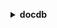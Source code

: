 **<details ><summary style="color:none;">docdb</summary><blockquote>**

- **<details><summary style="color:none;"><b><u>add-source-identifier-to-subscription</b></u></summary><blockquote>**

  * **<p style="color:none;">--subscription-name</p>**
  * **<p style="color:none;">--source-identifier</p>**
  * **<p style="color:none;">--cli-input-json</p>**
  * **<p style="color:none;">--cli-input-yaml</p>**
  * **<p style="color:none;">--generate-cli-skeleton</p>**

  </br>

  <p style="color:red;">Description</p>

  </br>

  ## **Examples**

  ```bash

  ```
  ```json

  ```

  </br>

- **<details><summary style="color:none;"><b><u>add-tags-to-resource</b></u></summary><blockquote>**

  * **<p style="color:none;">--resource-name</p>**
  * **<p style="color:none;">--tags</p>**
  * **<p style="color:none;">--cli-input-json</p>**
  * **<p style="color:none;">--cli-input-yaml</p>**
  * **<p style="color:none;">--generate-cli-skeleton</p>**

  </br>

  <p style="color:red;">Description</p>

  </br>

  ## **Examples**

  ```bash

  ```
  ```json

  ```

  </br>

- **<details><summary style="color:none;"><b><u>apply-pending-maintenance-action</b></u></summary><blockquote>**

  * **<p style="color:none;">--resource-identifier</p>**
  * **<p style="color:none;">--apply-action</p>**
  * **<p style="color:none;">--opt-in-type</p>**
  * **<p style="color:none;">--cli-input-json</p>**
  * **<p style="color:none;">--cli-input-yaml</p>**
  * **<p style="color:none;">--generate-cli-skeleton</p>**

  </br>

  <p style="color:red;">Description</p>

  </br>

  ## **Examples**

  ```bash

  ```
  ```json

  ```

  </br>

- **<details><summary style="color:none;"><b><u>copy-db-cluster-parameter-group</b></u></summary><blockquote>**

  * **<p style="color:none;">--source-db-cluster-parameter-group-identifier</p>**
  * **<p style="color:none;">--target-db-cluster-parameter-group-identifier</p>**
  * **<p style="color:none;">--target-db-cluster-parameter-group-description</p>**
  * **<p style="color:none;">--tags</p>**
  * **<p style="color:none;">--cli-input-json</p>**
  * **<p style="color:none;">--cli-input-yaml</p>**
  * **<p style="color:none;">--generate-cli-skeleton</p>**

  </br>

  <p style="color:red;">Description</p>

  </br>

  ## **Examples**

  ```bash

  ```
  ```json

  ```

  </br>

- **<details><summary style="color:none;"><b><u>copy-db-cluster-snapshot</b></u></summary><blockquote>**

  * **<p style="color:none;">--source-db-cluster-snapshot-identifier</p>**
  * **<p style="color:none;">--target-db-cluster-snapshot-identifier</p>**
  * **<p style="color:none;">--kms-key-id</p>**
  * **<p style="color:none;">--pre-signed-url</p>**
  * **<p style="color:none;">--copy-tags</p>**
  * **<p style="color:none;">--no-copy-tags</p>**
  * **<p style="color:none;">--tags</p>**
  * **<p style="color:none;">--source-region</p>**
  * **<p style="color:none;">--cli-input-json</p>**
  * **<p style="color:none;">--cli-input-yaml</p>**
  * **<p style="color:none;">--generate-cli-skeleton</p>**

  </br>

  <p style="color:red;">Description</p>

  </br>

  ## **Examples**

  ```bash

  ```
  ```json

  ```

  </br>

- **<details><summary style="color:none;"><b><u>create-db-cluster</b></u></summary><blockquote>**

  * **<p style="color:none;">--availability-zones</p>**
  * **<p style="color:none;">--backup-retention-period</p>**
  * **<p style="color:none;">--db-cluster-identifier</p>**
  * **<p style="color:none;">--db-cluster-parameter-group-name</p>**
  * **<p style="color:none;">--vpc-security-group-ids</p>**
  * **<p style="color:none;">--db-subnet-group-name</p>**
  * **<p style="color:none;">--engine</p>**
  * **<p style="color:none;">--engine-version</p>**
  * **<p style="color:none;">--port</p>**
  * **<p style="color:none;">--master-username</p>**
  * **<p style="color:none;">--master-user-password</p>**
  * **<p style="color:none;">--preferred-backup-window</p>**
  * **<p style="color:none;">--preferred-maintenance-window</p>**
  * **<p style="color:none;">--tags</p>**
  * **<p style="color:none;">--storage-encrypted</p>**
  * **<p style="color:none;">--no-storage-encrypted</p>**
  * **<p style="color:none;">--kms-key-id</p>**
  * **<p style="color:none;">--pre-signed-url</p>**
  * **<p style="color:none;">--enable-cloudwatch-logs-exports</p>**
  * **<p style="color:none;">--deletion-protection</p>**
  * **<p style="color:none;">--no-deletion-protection</p>**
  * **<p style="color:none;">--global-cluster-identifier</p>**
  * **<p style="color:none;">--source-region</p>**
  * **<p style="color:none;">--cli-input-json</p>**
  * **<p style="color:none;">--cli-input-yaml</p>**
  * **<p style="color:none;">--generate-cli-skeleton</p>**

  </br>

  <p style="color:red;">Description</p>

  </br>

  ## **Examples**

  ```bash

  ```
  ```json

  ```

  </br>

- **<details><summary style="color:none;"><b><u>create-db-cluster-parameter-group</b></u></summary><blockquote>**

  * **<p style="color:none;">--db-cluster-parameter-group-name</p>**
  * **<p style="color:none;">--db-parameter-group-family</p>**
  * **<p style="color:none;">--description</p>**
  * **<p style="color:none;">--tags</p>**
  * **<p style="color:none;">--cli-input-json</p>**
  * **<p style="color:none;">--cli-input-yaml</p>**
  * **<p style="color:none;">--generate-cli-skeleton</p>**

  </br>

  <p style="color:red;">Description</p>

  </br>

  ## **Examples**

  ```bash

  ```
  ```json

  ```

  </br>

- **<details><summary style="color:none;"><b><u>create-db-cluster-snapshot</b></u></summary><blockquote>**

  * **<p style="color:none;">--db-cluster-snapshot-identifier</p>**
  * **<p style="color:none;">--db-cluster-identifier</p>**
  * **<p style="color:none;">--tags</p>**
  * **<p style="color:none;">--cli-input-json</p>**
  * **<p style="color:none;">--cli-input-yaml</p>**
  * **<p style="color:none;">--generate-cli-skeleton</p>**

  </br>

  <p style="color:red;">Description</p>

  </br>

  ## **Examples**

  ```bash

  ```
  ```json

  ```

  </br>

- **<details><summary style="color:none;"><b><u>create-db-instance</b></u></summary><blockquote>**

  * **<p style="color:none;">--db-instance-identifier</p>**
  * **<p style="color:none;">--db-instance-class</p>**
  * **<p style="color:none;">--engine</p>**
  * **<p style="color:none;">--availability-zone</p>**
  * **<p style="color:none;">--preferred-maintenance-window</p>**
  * **<p style="color:none;">--auto-minor-version-upgrade</p>**
  * **<p style="color:none;">--no-auto-minor-version-upgrade</p>**
  * **<p style="color:none;">--tags</p>**
  * **<p style="color:none;">--db-cluster-identifier</p>**
  * **<p style="color:none;">--promotion-tier</p>**
  * **<p style="color:none;">--cli-input-json</p>**
  * **<p style="color:none;">--cli-input-yaml</p>**
  * **<p style="color:none;">--generate-cli-skeleton</p>**

  </br>

  <p style="color:red;">Description</p>

  </br>

  ## **Examples**

  ```bash

  ```
  ```json

  ```

  </br>

- **<details><summary style="color:none;"><b><u>create-db-subnet-group</b></u></summary><blockquote>**

  * **<p style="color:none;">--db-subnet-group-name</p>**
  * **<p style="color:none;">--db-subnet-group-description</p>**
  * **<p style="color:none;">--subnet-ids</p>**
  * **<p style="color:none;">--tags</p>**
  * **<p style="color:none;">--cli-input-json</p>**
  * **<p style="color:none;">--cli-input-yaml</p>**
  * **<p style="color:none;">--generate-cli-skeleton</p>**

  </br>

  <p style="color:red;">Description</p>

  </br>

  ## **Examples**

  ```bash

  ```
  ```json

  ```

  </br>

- **<details><summary style="color:none;"><b><u>create-event-subscription</b></u></summary><blockquote>**

  * **<p style="color:none;">--subscription-name</p>**
  * **<p style="color:none;">--sns-topic-arn</p>**
  * **<p style="color:none;">--source-type</p>**
  * **<p style="color:none;">--event-categories</p>**
  * **<p style="color:none;">--source-ids</p>**
  * **<p style="color:none;">--enabled</p>**
  * **<p style="color:none;">--no-enabled</p>**
  * **<p style="color:none;">--tags</p>**
  * **<p style="color:none;">--cli-input-json</p>**
  * **<p style="color:none;">--cli-input-yaml</p>**
  * **<p style="color:none;">--generate-cli-skeleton</p>**

  </br>

  <p style="color:red;">Description</p>

  </br>

  ## **Examples**

  ```bash

  ```
  ```json

  ```

  </br>

- **<details><summary style="color:none;"><b><u>create-global-cluster</b></u></summary><blockquote>**

  * **<p style="color:none;">--global-cluster-identifier</p>**
  * **<p style="color:none;">--source-db-cluster-identifier</p>**
  * **<p style="color:none;">--engine</p>**
  * **<p style="color:none;">--engine-version</p>**
  * **<p style="color:none;">--deletion-protection</p>**
  * **<p style="color:none;">--no-deletion-protection</p>**
  * **<p style="color:none;">--database-name</p>**
  * **<p style="color:none;">--storage-encrypted</p>**
  * **<p style="color:none;">--no-storage-encrypted</p>**
  * **<p style="color:none;">--cli-input-json</p>**
  * **<p style="color:none;">--cli-input-yaml</p>**
  * **<p style="color:none;">--generate-cli-skeleton</p>**

  </br>

  <p style="color:red;">Description</p>

  </br>

  ## **Examples**

  ```bash

  ```
  ```json

  ```

  </br>

- **<details><summary style="color:none;"><b><u>delete-db-cluster</b></u></summary><blockquote>**

  * **<p style="color:none;">--db-cluster-identifier</p>**
  * **<p style="color:none;">--skip-final-snapshot</p>**
  * **<p style="color:none;">--no-skip-final-snapshot</p>**
  * **<p style="color:none;">--final-db-snapshot-identifier</p>**
  * **<p style="color:none;">--cli-input-json</p>**
  * **<p style="color:none;">--cli-input-yaml</p>**
  * **<p style="color:none;">--generate-cli-skeleton</p>**

  </br>

  <p style="color:red;">Description</p>

  </br>

  ## **Examples**

  ```bash

  ```
  ```json

  ```

  </br>

- **<details><summary style="color:none;"><b><u>delete-db-cluster-parameter-group</b></u></summary><blockquote>**

  * **<p style="color:none;">--db-cluster-parameter-group-name</p>**
  * **<p style="color:none;">--cli-input-json</p>**
  * **<p style="color:none;">--cli-input-yaml</p>**
  * **<p style="color:none;">--generate-cli-skeleton</p>**

  </br>

  <p style="color:red;">Description</p>

  </br>

  ## **Examples**

  ```bash

  ```
  ```json

  ```

  </br>

- **<details><summary style="color:none;"><b><u>delete-db-cluster-snapshot</b></u></summary><blockquote>**

  * **<p style="color:none;">--db-cluster-snapshot-identifier</p>**
  * **<p style="color:none;">--cli-input-json</p>**
  * **<p style="color:none;">--cli-input-yaml</p>**
  * **<p style="color:none;">--generate-cli-skeleton</p>**

  </br>

  <p style="color:red;">Description</p>

  </br>

  ## **Examples**

  ```bash

  ```
  ```json

  ```

  </br>

- **<details><summary style="color:none;"><b><u>delete-db-instance</b></u></summary><blockquote>**

  * **<p style="color:none;">--db-instance-identifier</p>**
  * **<p style="color:none;">--cli-input-json</p>**
  * **<p style="color:none;">--cli-input-yaml</p>**
  * **<p style="color:none;">--generate-cli-skeleton</p>**

  </br>

  <p style="color:red;">Description</p>

  </br>

  ## **Examples**

  ```bash

  ```
  ```json

  ```

  </br>

- **<details><summary style="color:none;"><b><u>delete-db-subnet-group</b></u></summary><blockquote>**

  * **<p style="color:none;">--db-subnet-group-name</p>**
  * **<p style="color:none;">--cli-input-json</p>**
  * **<p style="color:none;">--cli-input-yaml</p>**
  * **<p style="color:none;">--generate-cli-skeleton</p>**

  </br>

  <p style="color:red;">Description</p>

  </br>

  ## **Examples**

  ```bash

  ```
  ```json

  ```

  </br>

- **<details><summary style="color:none;"><b><u>delete-event-subscription</b></u></summary><blockquote>**

  * **<p style="color:none;">--subscription-name</p>**
  * **<p style="color:none;">--cli-input-json</p>**
  * **<p style="color:none;">--cli-input-yaml</p>**
  * **<p style="color:none;">--generate-cli-skeleton</p>**

  </br>

  <p style="color:red;">Description</p>

  </br>

  ## **Examples**

  ```bash

  ```
  ```json

  ```

  </br>

- **<details><summary style="color:none;"><b><u>delete-global-cluster</b></u></summary><blockquote>**

  * **<p style="color:none;">--global-cluster-identifier</p>**
  * **<p style="color:none;">--cli-input-json</p>**
  * **<p style="color:none;">--cli-input-yaml</p>**
  * **<p style="color:none;">--generate-cli-skeleton</p>**

  </br>

  <p style="color:red;">Description</p>

  </br>

  ## **Examples**

  ```bash

  ```
  ```json

  ```

  </br>

- **<details><summary style="color:none;"><b><u>describe-certificates</b></u></summary><blockquote>**

  * **<p style="color:none;">--certificate-identifier</p>**
  * **<p style="color:none;">--filters</p>**
  * **<p style="color:none;">--cli-input-json</p>**
  * **<p style="color:none;">--cli-input-yaml</p>**
  * **<p style="color:none;">--starting-token</p>**
  * **<p style="color:none;">--page-size</p>**
  * **<p style="color:none;">--max-items</p>**
  * **<p style="color:none;">--generate-cli-skeleton</p>**

  </br>

  <p style="color:red;">Description</p>

  </br>

  ## **Examples**

  ```bash

  ```
  ```json

  ```

  </br>

- **<details><summary style="color:none;"><b><u>describe-db-cluster-parameter-groups</b></u></summary><blockquote>**

  * **<p style="color:none;">--db-cluster-parameter-group-name</p>**
  * **<p style="color:none;">--filters</p>**
  * **<p style="color:none;">--cli-input-json</p>**
  * **<p style="color:none;">--cli-input-yaml</p>**
  * **<p style="color:none;">--starting-token</p>**
  * **<p style="color:none;">--page-size</p>**
  * **<p style="color:none;">--max-items</p>**
  * **<p style="color:none;">--generate-cli-skeleton</p>**

  </br>

  <p style="color:red;">Description</p>

  </br>

  ## **Examples**

  ```bash

  ```
  ```json

  ```

  </br>

- **<details><summary style="color:none;"><b><u>describe-db-cluster-parameters</b></u></summary><blockquote>**

  * **<p style="color:none;">--db-cluster-parameter-group-name</p>**
  * **<p style="color:none;">--source</p>**
  * **<p style="color:none;">--filters</p>**
  * **<p style="color:none;">--cli-input-json</p>**
  * **<p style="color:none;">--cli-input-yaml</p>**
  * **<p style="color:none;">--starting-token</p>**
  * **<p style="color:none;">--page-size</p>**
  * **<p style="color:none;">--max-items</p>**
  * **<p style="color:none;">--generate-cli-skeleton</p>**

  </br>

  <p style="color:red;">Description</p>

  </br>

  ## **Examples**

  ```bash

  ```
  ```json

  ```

  </br>

- **<details><summary style="color:none;"><b><u>describe-db-clusters</b></u></summary><blockquote>**

  * **<p style="color:none;">--db-cluster-identifier</p>**
  * **<p style="color:none;">--filters</p>**
  * **<p style="color:none;">--cli-input-json</p>**
  * **<p style="color:none;">--cli-input-yaml</p>**
  * **<p style="color:none;">--starting-token</p>**
  * **<p style="color:none;">--page-size</p>**
  * **<p style="color:none;">--max-items</p>**
  * **<p style="color:none;">--generate-cli-skeleton</p>**

  </br>

  <p style="color:red;">Description</p>

  </br>

  ## **Examples**

  ```bash

  ```
  ```json

  ```

  </br>

- **<details><summary style="color:none;"><b><u>describe-db-cluster-snapshot-attributes</b></u></summary><blockquote>**

  * **<p style="color:none;">--db-cluster-snapshot-identifier</p>**
  * **<p style="color:none;">--cli-input-json</p>**
  * **<p style="color:none;">--cli-input-yaml</p>**
  * **<p style="color:none;">--generate-cli-skeleton</p>**

  </br>

  <p style="color:red;">Description</p>

  </br>

  ## **Examples**

  ```bash

  ```
  ```json

  ```

  </br>

- **<details><summary style="color:none;"><b><u>describe-db-cluster-snapshots</b></u></summary><blockquote>**

  * **<p style="color:none;">--db-cluster-identifier</p>**
  * **<p style="color:none;">--db-cluster-snapshot-identifier</p>**
  * **<p style="color:none;">--snapshot-type</p>**
  * **<p style="color:none;">--filters</p>**
  * **<p style="color:none;">--include-shared</p>**
  * **<p style="color:none;">--no-include-shared</p>**
  * **<p style="color:none;">--include-public</p>**
  * **<p style="color:none;">--no-include-public</p>**
  * **<p style="color:none;">--cli-input-json</p>**
  * **<p style="color:none;">--cli-input-yaml</p>**
  * **<p style="color:none;">--starting-token</p>**
  * **<p style="color:none;">--page-size</p>**
  * **<p style="color:none;">--max-items</p>**
  * **<p style="color:none;">--generate-cli-skeleton</p>**

  </br>

  <p style="color:red;">Description</p>

  </br>

  ## **Examples**

  ```bash

  ```
  ```json

  ```

  </br>

- **<details><summary style="color:none;"><b><u>describe-db-engine-versions</b></u></summary><blockquote>**

  * **<p style="color:none;">--engine</p>**
  * **<p style="color:none;">--engine-version</p>**
  * **<p style="color:none;">--db-parameter-group-family</p>**
  * **<p style="color:none;">--filters</p>**
  * **<p style="color:none;">--default-only</p>**
  * **<p style="color:none;">--no-default-only</p>**
  * **<p style="color:none;">--list-supported-character-sets</p>**
  * **<p style="color:none;">--no-list-supported-character-sets</p>**
  * **<p style="color:none;">--list-supported-timezones</p>**
  * **<p style="color:none;">--no-list-supported-timezones</p>**
  * **<p style="color:none;">--cli-input-json</p>**
  * **<p style="color:none;">--cli-input-yaml</p>**
  * **<p style="color:none;">--starting-token</p>**
  * **<p style="color:none;">--page-size</p>**
  * **<p style="color:none;">--max-items</p>**
  * **<p style="color:none;">--generate-cli-skeleton</p>**

  </br>

  <p style="color:red;">Description</p>

  </br>

  ## **Examples**

  ```bash

  ```
  ```json

  ```

  </br>

- **<details><summary style="color:none;"><b><u>describe-db-instances</b></u></summary><blockquote>**

  * **<p style="color:none;">--db-instance-identifier</p>**
  * **<p style="color:none;">--filters</p>**
  * **<p style="color:none;">--cli-input-json</p>**
  * **<p style="color:none;">--cli-input-yaml</p>**
  * **<p style="color:none;">--starting-token</p>**
  * **<p style="color:none;">--page-size</p>**
  * **<p style="color:none;">--max-items</p>**
  * **<p style="color:none;">--generate-cli-skeleton</p>**

  </br>

  <p style="color:red;">Description</p>

  </br>

  ## **Examples**

  ```bash

  ```
  ```json

  ```

  </br>

- **<details><summary style="color:none;"><b><u>describe-db-subnet-groups</b></u></summary><blockquote>**

  * **<p style="color:none;">--db-subnet-group-name</p>**
  * **<p style="color:none;">--filters</p>**
  * **<p style="color:none;">--cli-input-json</p>**
  * **<p style="color:none;">--cli-input-yaml</p>**
  * **<p style="color:none;">--starting-token</p>**
  * **<p style="color:none;">--page-size</p>**
  * **<p style="color:none;">--max-items</p>**
  * **<p style="color:none;">--generate-cli-skeleton</p>**

  </br>

  <p style="color:red;">Description</p>

  </br>

  ## **Examples**

  ```bash

  ```
  ```json

  ```

  </br>

- **<details><summary style="color:none;"><b><u>describe-engine-default-cluster-parameters</b></u></summary><blockquote>**

  * **<p style="color:none;">--db-parameter-group-family</p>**
  * **<p style="color:none;">--filters</p>**
  * **<p style="color:none;">--max-records</p>**
  * **<p style="color:none;">--marker</p>**
  * **<p style="color:none;">--cli-input-json</p>**
  * **<p style="color:none;">--cli-input-yaml</p>**
  * **<p style="color:none;">--generate-cli-skeleton</p>**

  </br>

  <p style="color:red;">Description</p>

  </br>

  ## **Examples**

  ```bash

  ```
  ```json

  ```

  </br>

- **<details><summary style="color:none;"><b><u>describe-event-categories</b></u></summary><blockquote>**

  * **<p style="color:none;">--source-type</p>**
  * **<p style="color:none;">--filters</p>**
  * **<p style="color:none;">--cli-input-json</p>**
  * **<p style="color:none;">--cli-input-yaml</p>**
  * **<p style="color:none;">--generate-cli-skeleton</p>**

  </br>

  <p style="color:red;">Description</p>

  </br>

  ## **Examples**

  ```bash

  ```
  ```json

  ```

  </br>

- **<details><summary style="color:none;"><b><u>describe-events</b></u></summary><blockquote>**

  * **<p style="color:none;">--source-identifier</p>**
  * **<p style="color:none;">--source-type</p>**
  * **<p style="color:none;">--start-time</p>**
  * **<p style="color:none;">--end-time</p>**
  * **<p style="color:none;">--duration</p>**
  * **<p style="color:none;">--event-categories</p>**
  * **<p style="color:none;">--filters</p>**
  * **<p style="color:none;">--cli-input-json</p>**
  * **<p style="color:none;">--cli-input-yaml</p>**
  * **<p style="color:none;">--starting-token</p>**
  * **<p style="color:none;">--page-size</p>**
  * **<p style="color:none;">--max-items</p>**
  * **<p style="color:none;">--generate-cli-skeleton</p>**

  </br>

  <p style="color:red;">Description</p>

  </br>

  ## **Examples**

  ```bash

  ```
  ```json

  ```

  </br>

- **<details><summary style="color:none;"><b><u>describe-event-subscriptions</b></u></summary><blockquote>**

  * **<p style="color:none;">--subscription-name</p>**
  * **<p style="color:none;">--filters</p>**
  * **<p style="color:none;">--cli-input-json</p>**
  * **<p style="color:none;">--cli-input-yaml</p>**
  * **<p style="color:none;">--starting-token</p>**
  * **<p style="color:none;">--page-size</p>**
  * **<p style="color:none;">--max-items</p>**
  * **<p style="color:none;">--generate-cli-skeleton</p>**

  </br>

  <p style="color:red;">Description</p>

  </br>

  ## **Examples**

  ```bash

  ```
  ```json

  ```

  </br>

- **<details><summary style="color:none;"><b><u>describe-global-clusters</b></u></summary><blockquote>**

  * **<p style="color:none;">--global-cluster-identifier</p>**
  * **<p style="color:none;">--filters</p>**
  * **<p style="color:none;">--cli-input-json</p>**
  * **<p style="color:none;">--cli-input-yaml</p>**
  * **<p style="color:none;">--starting-token</p>**
  * **<p style="color:none;">--page-size</p>**
  * **<p style="color:none;">--max-items</p>**
  * **<p style="color:none;">--generate-cli-skeleton</p>**

  </br>

  <p style="color:red;">Description</p>

  </br>

  ## **Examples**

  ```bash

  ```
  ```json

  ```

  </br>

- **<details><summary style="color:none;"><b><u>describe-orderable-db-instance-options</b></u></summary><blockquote>**

  * **<p style="color:none;">--engine</p>**
  * **<p style="color:none;">--engine-version</p>**
  * **<p style="color:none;">--db-instance-class</p>**
  * **<p style="color:none;">--license-model</p>**
  * **<p style="color:none;">--vpc</p>**
  * **<p style="color:none;">--no-vpc</p>**
  * **<p style="color:none;">--filters</p>**
  * **<p style="color:none;">--cli-input-json</p>**
  * **<p style="color:none;">--cli-input-yaml</p>**
  * **<p style="color:none;">--starting-token</p>**
  * **<p style="color:none;">--page-size</p>**
  * **<p style="color:none;">--max-items</p>**
  * **<p style="color:none;">--generate-cli-skeleton</p>**

  </br>

  <p style="color:red;">Description</p>

  </br>

  ## **Examples**

  ```bash

  ```
  ```json

  ```

  </br>

- **<details><summary style="color:none;"><b><u>describe-pending-maintenance-actions</b></u></summary><blockquote>**

  * **<p style="color:none;">--resource-identifier</p>**
  * **<p style="color:none;">--filters</p>**
  * **<p style="color:none;">--cli-input-json</p>**
  * **<p style="color:none;">--cli-input-yaml</p>**
  * **<p style="color:none;">--starting-token</p>**
  * **<p style="color:none;">--page-size</p>**
  * **<p style="color:none;">--max-items</p>**
  * **<p style="color:none;">--generate-cli-skeleton</p>**

  </br>

  <p style="color:red;">Description</p>

  </br>

  ## **Examples**

  ```bash

  ```
  ```json

  ```

  </br>

- **<details><summary style="color:none;"><b><u>failover-db-cluster</b></u></summary><blockquote>**

  * **<p style="color:none;">--db-cluster-identifier</p>**
  * **<p style="color:none;">--target-db-instance-identifier</p>**
  * **<p style="color:none;">--cli-input-json</p>**
  * **<p style="color:none;">--cli-input-yaml</p>**
  * **<p style="color:none;">--generate-cli-skeleton</p>**

  </br>

  <p style="color:red;">Description</p>

  </br>

  ## **Examples**

  ```bash

  ```
  ```json

  ```

  </br>

- **<details><summary style="color:none;"><b><u>help</b></u></summary><blockquote>**

  * **<p style="color:none;"></p>**

  </br>

  <p style="color:red;">Description</p>

  </br>

  ## **Examples**

  ```bash

  ```
  ```json

  ```

  </br>

- **<details><summary style="color:none;"><b><u>list-tags-for-resource</b></u></summary><blockquote>**

  * **<p style="color:none;">--resource-name</p>**
  * **<p style="color:none;">--filters</p>**
  * **<p style="color:none;">--cli-input-json</p>**
  * **<p style="color:none;">--cli-input-yaml</p>**
  * **<p style="color:none;">--generate-cli-skeleton</p>**

  </br>

  <p style="color:red;">Description</p>

  </br>

  ## **Examples**

  ```bash

  ```
  ```json

  ```

  </br>

- **<details><summary style="color:none;"><b><u>modify-db-cluster</b></u></summary><blockquote>**

  * **<p style="color:none;">--db-cluster-identifier</p>**
  * **<p style="color:none;">--new-db-cluster-identifier</p>**
  * **<p style="color:none;">--apply-immediately</p>**
  * **<p style="color:none;">--no-apply-immediately</p>**
  * **<p style="color:none;">--backup-retention-period</p>**
  * **<p style="color:none;">--db-cluster-parameter-group-name</p>**
  * **<p style="color:none;">--vpc-security-group-ids</p>**
  * **<p style="color:none;">--port</p>**
  * **<p style="color:none;">--master-user-password</p>**
  * **<p style="color:none;">--preferred-backup-window</p>**
  * **<p style="color:none;">--preferred-maintenance-window</p>**
  * **<p style="color:none;">--cloudwatch-logs-export-configuration</p>**
  * **<p style="color:none;">--engine-version</p>**
  * **<p style="color:none;">--deletion-protection</p>**
  * **<p style="color:none;">--no-deletion-protection</p>**
  * **<p style="color:none;">--cli-input-json</p>**
  * **<p style="color:none;">--cli-input-yaml</p>**
  * **<p style="color:none;">--generate-cli-skeleton</p>**

  </br>

  <p style="color:red;">Description</p>

  </br>

  ## **Examples**

  ```bash

  ```
  ```json

  ```

  </br>

- **<details><summary style="color:none;"><b><u>modify-db-cluster-parameter-group</b></u></summary><blockquote>**

  * **<p style="color:none;">--db-cluster-parameter-group-name</p>**
  * **<p style="color:none;">--parameters</p>**
  * **<p style="color:none;">--cli-input-json</p>**
  * **<p style="color:none;">--cli-input-yaml</p>**
  * **<p style="color:none;">--generate-cli-skeleton</p>**

  </br>

  <p style="color:red;">Description</p>

  </br>

  ## **Examples**

  ```bash

  ```
  ```json

  ```

  </br>

- **<details><summary style="color:none;"><b><u>modify-db-cluster-snapshot-attribute</b></u></summary><blockquote>**

  * **<p style="color:none;">--db-cluster-snapshot-identifier</p>**
  * **<p style="color:none;">--attribute-name</p>**
  * **<p style="color:none;">--values-to-add</p>**
  * **<p style="color:none;">--values-to-remove</p>**
  * **<p style="color:none;">--cli-input-json</p>**
  * **<p style="color:none;">--cli-input-yaml</p>**
  * **<p style="color:none;">--generate-cli-skeleton</p>**

  </br>

  <p style="color:red;">Description</p>

  </br>

  ## **Examples**

  ```bash

  ```
  ```json

  ```

  </br>

- **<details><summary style="color:none;"><b><u>modify-db-instance</b></u></summary><blockquote>**

  * **<p style="color:none;">--db-instance-identifier</p>**
  * **<p style="color:none;">--db-instance-class</p>**
  * **<p style="color:none;">--apply-immediately</p>**
  * **<p style="color:none;">--no-apply-immediately</p>**
  * **<p style="color:none;">--preferred-maintenance-window</p>**
  * **<p style="color:none;">--auto-minor-version-upgrade</p>**
  * **<p style="color:none;">--no-auto-minor-version-upgrade</p>**
  * **<p style="color:none;">--new-db-instance-identifier</p>**
  * **<p style="color:none;">--ca-certificate-identifier</p>**
  * **<p style="color:none;">--promotion-tier</p>**
  * **<p style="color:none;">--cli-input-json</p>**
  * **<p style="color:none;">--cli-input-yaml</p>**
  * **<p style="color:none;">--generate-cli-skeleton</p>**

  </br>

  <p style="color:red;">Description</p>

  </br>

  ## **Examples**

  ```bash

  ```
  ```json

  ```

  </br>

- **<details><summary style="color:none;"><b><u>modify-db-subnet-group</b></u></summary><blockquote>**

  * **<p style="color:none;">--db-subnet-group-name</p>**
  * **<p style="color:none;">--db-subnet-group-description</p>**
  * **<p style="color:none;">--subnet-ids</p>**
  * **<p style="color:none;">--cli-input-json</p>**
  * **<p style="color:none;">--cli-input-yaml</p>**
  * **<p style="color:none;">--generate-cli-skeleton</p>**

  </br>

  <p style="color:red;">Description</p>

  </br>

  ## **Examples**

  ```bash

  ```
  ```json

  ```

  </br>

- **<details><summary style="color:none;"><b><u>modify-event-subscription</b></u></summary><blockquote>**

  * **<p style="color:none;">--subscription-name</p>**
  * **<p style="color:none;">--sns-topic-arn</p>**
  * **<p style="color:none;">--source-type</p>**
  * **<p style="color:none;">--event-categories</p>**
  * **<p style="color:none;">--enabled</p>**
  * **<p style="color:none;">--no-enabled</p>**
  * **<p style="color:none;">--cli-input-json</p>**
  * **<p style="color:none;">--cli-input-yaml</p>**
  * **<p style="color:none;">--generate-cli-skeleton</p>**

  </br>

  <p style="color:red;">Description</p>

  </br>

  ## **Examples**

  ```bash

  ```
  ```json

  ```

  </br>

- **<details><summary style="color:none;"><b><u>modify-global-cluster</b></u></summary><blockquote>**

  * **<p style="color:none;">--global-cluster-identifier</p>**
  * **<p style="color:none;">--new-global-cluster-identifier</p>**
  * **<p style="color:none;">--deletion-protection</p>**
  * **<p style="color:none;">--no-deletion-protection</p>**
  * **<p style="color:none;">--cli-input-json</p>**
  * **<p style="color:none;">--cli-input-yaml</p>**
  * **<p style="color:none;">--generate-cli-skeleton</p>**

  </br>

  <p style="color:red;">Description</p>

  </br>

  ## **Examples**

  ```bash

  ```
  ```json

  ```

  </br>

- **<details><summary style="color:none;"><b><u>reboot-db-instance</b></u></summary><blockquote>**

  * **<p style="color:none;">--db-instance-identifier</p>**
  * **<p style="color:none;">--force-failover</p>**
  * **<p style="color:none;">--no-force-failover</p>**
  * **<p style="color:none;">--cli-input-json</p>**
  * **<p style="color:none;">--cli-input-yaml</p>**
  * **<p style="color:none;">--generate-cli-skeleton</p>**

  </br>

  <p style="color:red;">Description</p>

  </br>

  ## **Examples**

  ```bash

  ```
  ```json

  ```

  </br>

- **<details><summary style="color:none;"><b><u>remove-from-global-cluster</b></u></summary><blockquote>**

  * **<p style="color:none;">--global-cluster-identifier</p>**
  * **<p style="color:none;">--db-cluster-identifier</p>**
  * **<p style="color:none;">--cli-input-json</p>**
  * **<p style="color:none;">--cli-input-yaml</p>**
  * **<p style="color:none;">--generate-cli-skeleton</p>**

  </br>

  <p style="color:red;">Description</p>

  </br>

  ## **Examples**

  ```bash

  ```
  ```json

  ```

  </br>

- **<details><summary style="color:none;"><b><u>remove-source-identifier-from-subscription</b></u></summary><blockquote>**

  * **<p style="color:none;">--subscription-name</p>**
  * **<p style="color:none;">--source-identifier</p>**
  * **<p style="color:none;">--cli-input-json</p>**
  * **<p style="color:none;">--cli-input-yaml</p>**
  * **<p style="color:none;">--generate-cli-skeleton</p>**

  </br>

  <p style="color:red;">Description</p>

  </br>

  ## **Examples**

  ```bash

  ```
  ```json

  ```

  </br>

- **<details><summary style="color:none;"><b><u>remove-tags-from-resource</b></u></summary><blockquote>**

  * **<p style="color:none;">--resource-name</p>**
  * **<p style="color:none;">--tag-keys</p>**
  * **<p style="color:none;">--cli-input-json</p>**
  * **<p style="color:none;">--cli-input-yaml</p>**
  * **<p style="color:none;">--generate-cli-skeleton</p>**

  </br>

  <p style="color:red;">Description</p>

  </br>

  ## **Examples**

  ```bash

  ```
  ```json

  ```

  </br>

- **<details><summary style="color:none;"><b><u>reset-db-cluster-parameter-group</b></u></summary><blockquote>**

  * **<p style="color:none;">--db-cluster-parameter-group-name</p>**
  * **<p style="color:none;">--reset-all-parameters</p>**
  * **<p style="color:none;">--no-reset-all-parameters</p>**
  * **<p style="color:none;">--parameters</p>**
  * **<p style="color:none;">--cli-input-json</p>**
  * **<p style="color:none;">--cli-input-yaml</p>**
  * **<p style="color:none;">--generate-cli-skeleton</p>**

  </br>

  <p style="color:red;">Description</p>

  </br>

  ## **Examples**

  ```bash

  ```
  ```json

  ```

  </br>

- **<details><summary style="color:none;"><b><u>restore-db-cluster-from-snapshot</b></u></summary><blockquote>**

  * **<p style="color:none;">--availability-zones</p>**
  * **<p style="color:none;">--db-cluster-identifier</p>**
  * **<p style="color:none;">--snapshot-identifier</p>**
  * **<p style="color:none;">--engine</p>**
  * **<p style="color:none;">--engine-version</p>**
  * **<p style="color:none;">--port</p>**
  * **<p style="color:none;">--db-subnet-group-name</p>**
  * **<p style="color:none;">--vpc-security-group-ids</p>**
  * **<p style="color:none;">--tags</p>**
  * **<p style="color:none;">--kms-key-id</p>**
  * **<p style="color:none;">--enable-cloudwatch-logs-exports</p>**
  * **<p style="color:none;">--deletion-protection</p>**
  * **<p style="color:none;">--no-deletion-protection</p>**
  * **<p style="color:none;">--cli-input-json</p>**
  * **<p style="color:none;">--cli-input-yaml</p>**
  * **<p style="color:none;">--generate-cli-skeleton</p>**

  </br>

  <p style="color:red;">Description</p>

  </br>

  ## **Examples**

  ```bash

  ```
  ```json

  ```

  </br>

- **<details><summary style="color:none;"><b><u>restore-db-cluster-to-point-in-time</b></u></summary><blockquote>**

  * **<p style="color:none;">--db-cluster-identifier</p>**
  * **<p style="color:none;">--source-db-cluster-identifier</p>**
  * **<p style="color:none;">--restore-to-time</p>**
  * **<p style="color:none;">--use-latest-restorable-time</p>**
  * **<p style="color:none;">--no-use-latest-restorable-time</p>**
  * **<p style="color:none;">--port</p>**
  * **<p style="color:none;">--db-subnet-group-name</p>**
  * **<p style="color:none;">--vpc-security-group-ids</p>**
  * **<p style="color:none;">--tags</p>**
  * **<p style="color:none;">--kms-key-id</p>**
  * **<p style="color:none;">--enable-cloudwatch-logs-exports</p>**
  * **<p style="color:none;">--deletion-protection</p>**
  * **<p style="color:none;">--no-deletion-protection</p>**
  * **<p style="color:none;">--cli-input-json</p>**
  * **<p style="color:none;">--cli-input-yaml</p>**
  * **<p style="color:none;">--generate-cli-skeleton</p>**

  </br>

  <p style="color:red;">Description</p>

  </br>

  ## **Examples**

  ```bash

  ```
  ```json

  ```

  </br>

- **<details><summary style="color:none;"><b><u>start-db-cluster</b></u></summary><blockquote>**

  * **<p style="color:none;">--db-cluster-identifier</p>**
  * **<p style="color:none;">--cli-input-json</p>**
  * **<p style="color:none;">--cli-input-yaml</p>**
  * **<p style="color:none;">--generate-cli-skeleton</p>**

  </br>

  <p style="color:red;">Description</p>

  </br>

  ## **Examples**

  ```bash

  ```
  ```json

  ```

  </br>

- **<details><summary style="color:none;"><b><u>stop-db-cluster</b></u></summary><blockquote>**

  * **<p style="color:none;">--db-cluster-identifier</p>**
  * **<p style="color:none;">--cli-input-json</p>**
  * **<p style="color:none;">--cli-input-yaml</p>**
  * **<p style="color:none;">--generate-cli-skeleton</p>**

  </br>

  <p style="color:red;">Description</p>

  </br>

  ## **Examples**

  ```bash

  ```
  ```json

  ```

  </br>

- **<details><summary style="color:none;"><b><u>wait</b></u></summary><blockquote>**

  * **<p style="color:none;"></p>**

  </br>

  <p style="color:red;">Description</p>

  </br>

  ## **Examples**

  ```bash

  ```
  ```json

  ```

  </br>

</blockquote></details>
</blockquote></details>
</blockquote></details>
</blockquote></details>
</blockquote></details>
</blockquote></details>
</blockquote></details>
</blockquote></details>
</blockquote></details>
</blockquote></details>
</blockquote></details>
</blockquote></details>
</blockquote></details>
</blockquote></details>
</blockquote></details>
</blockquote></details>
</blockquote></details>
</blockquote></details>
</blockquote></details>
</blockquote></details>
</blockquote></details>
</blockquote></details>
</blockquote></details>
</blockquote></details>
</blockquote></details>
</blockquote></details>
</blockquote></details>
</blockquote></details>
</blockquote></details>
</blockquote></details>
</blockquote></details>
</blockquote></details>
</blockquote></details>
</blockquote></details>
</blockquote></details>
</blockquote></details>
</blockquote></details>
</blockquote></details>
</blockquote></details>
</blockquote></details>
</blockquote></details>
</blockquote></details>
</blockquote></details>
</blockquote></details>
</blockquote></details>
</blockquote></details>
</blockquote></details>
</blockquote></details>
</blockquote></details>
</blockquote></details>
</blockquote></details>
</blockquote></details>
</blockquote></details>
</blockquote></details>
</blockquote></details>
</blockquote></details>
